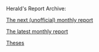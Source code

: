 Herald's Report Archive:


[The next (unofficial) monthly report](report.txt)

[The latest monthly report](reports/20-May-17.txt)

[Theses](/Theses/)

